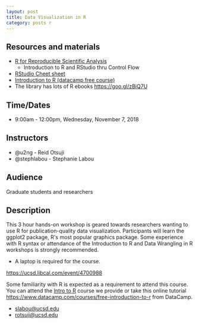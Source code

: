 ```yaml
---
layout: post
title: Data Visualization in R
category: posts r
---
```

## Resources and materials

* [R for Reproducible Scientific Analysis](http://swcarpentry.github.io/r-novice-gapminder/)
   * Introduction to R and RStudio thru Control Flow  
* [RStudio Cheet sheet](https://www.rstudio.com/wp-content/uploads/2016/03/rmarkdown-cheatsheet-2.0.pdf)
* [Introduction to R (datacamp free course)](https://campus.datacamp.com/courses/free-introduction-to-r)
* The library has lots of R ebooks <https://goo.gl/zBiQ7U>

## Time/Dates

* 9:00am - 12:00pm, Wednesday, November 7, 2018

## Instructors

* @u2ng - Reid Otsuji
* @stephlabou - Stephanie Labou  

## Audience

Graduate students and researchers

## Description

This 3 hour hands-on workshop is geared towards researchers wanting to use R for publication-quality data visualization. Participants will learn the ggplot2 package, R's most popular graphics package. Some experience with R syntax or attendance of the Introduction to R and Data Wrangling in R workshops is strongly recommended.

* A laptop is required for the course.  

<https://ucsd.libcal.com/event/4700988>

Some familiarity with R is expected as a requirement to attend this course.  You can attend the [Intro to R](http://ucsd.libcal.com/event/2846343?hs=a) course we provide or take this online tutorial <https://www.datacamp.com/courses/free-introduction-to-r> from DataCamp. 

* <slabou@ucsd.edu>
* <rotsuji@ucsd.edu> 
